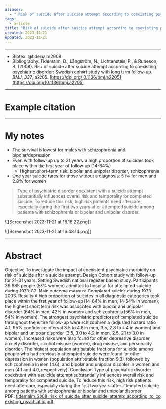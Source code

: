 ```yaml
---
aliases:
  - " Risk of suicide after suicide attempt according to coexisting psychiatric disorder "
tags:
  - article
title: "Risk of suicide after suicide attempt according to coexisting psychiatric disorder: Swedish cohort study with long term follow-up"
created: 2023-11-21
updated: 2023-11-21
---
```


---

- Bibtex: @tidemalm2008
- Bibliography: Tidemalm, D., Långström, N., Lichtenstein, P., & Runeson, B. (2008). Risk of suicide after suicide attempt according to coexisting psychiatric disorder: Swedish cohort study with long term follow-up. _BMJ_, _337_, a2205. [https://doi.org/10.1136/bmj.a2205](https://doi.org/10.1136/bmj.a2205)

---
# Example citation


---
# My notes
- The survival is lowest for males with schizophrenia and bipolar/depression
- Even with follow-up up to 31 years, a high proportion of suicides took place within the first year of follow-up (14-64%)
	- Highest short-term risk: bipolar and unipolar disorder, schizophrenia
- One year suicide rates for those without a diagnosis: 5.1% for men and 2.8% for women

> Type of psychiatric disorder coexistent with a suicide attempt substantially influences overall risk and temporality for completed suicide. To reduce this risk, high risk patients need aftercare, especially during the first two years after attempted suicide among patients with schizophrenia or bipolar and unipolar disorder.

![[Screenshot 2023-11-21 at 16.18.22.png]]

![[Screenshot 2023-11-21 at 16.48.14.png]]

---

# Abstract
Objective To investigate the impact of coexistent psychiatric morbidity on risk of suicide after a suicide attempt.
Design Cohort study with follow-up for 21-31 years.
Setting Swedish national register based study.
Participants 39 685 people (53% women) admitted to hospital for attempted suicide during 1973-82.
Main outcome measure Completed suicide during 1973-2003.
Results A high proportion of suicides in all diagnostic categories took place within the first year of follow-up (14-64% in men, 14-54% in women); the highest short term risk was associated with bipolar and unipolar disorder (64% in men, 42% in women) and schizophrenia (56% in men, 54% in women). The strongest psychiatric predictors of completed suicide throughout the entire follow-up were schizophrenia (adjusted hazard ratio 4.1, 95% confidence interval 3.5 to 4.8 in men, 3.5, 2.8 to 4.4 in women) and bipolar and unipolar disorder (3.5, 3.0 to 4.2 in men, 2.5, 2.1 to 3.0 in women). Increased risks were also found for other depressive disorder, anxiety disorder, alcohol misuse (women), drug misuse, and personality disorder. The highest population attributable fractions for suicide among people who had previously attempted suicide were found for other depression in women (population attributable fraction 9.3), followed by schizophrenia in men (4.6), and bipolar and unipolar disorder in women and men (4.1 and 4.0, respectively).
Conclusion Type of psychiatric disorder coexistent with a suicide attempt substantially influences overall risk and temporality for completed suicide. To reduce this risk, high risk patients need aftercare, especially during the first two years after attempted suicide among patients with schizophrenia or bipolar and unipolar disorder.
PDF: [tidemalm_2008_risk_of_suicide_after_suicide_attempt_according_to_coexisting_psychiatric.pdf](file:///Users/oskarflygare/Library/CloudStorage/OneDrive-KarolinskaInstitutet/30-39%20Resources/37%20-%20Personal%20research%20library/zotero-articles/Tidemalm/tidemalm_2008_risk_of_suicide_after_suicide_attempt_according_to_coexisting_psychiatric.pdf)